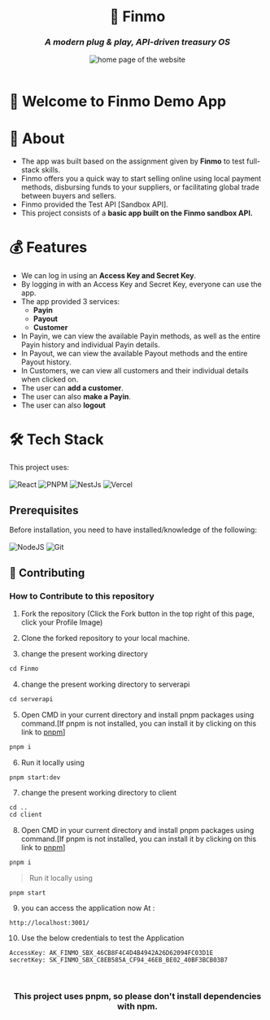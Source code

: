 <div id="header" align="center">
    <h1>💸 Finmo </h1>
    <h3><strong><em>A modern plug & play, API-driven treasury OS</em></strong></h3>
  <img src="https://i.ibb.co/C6kkMp8/Screenshot-from-2023-06-07-20-23-21.png" alt="home page of the website"><br>
    <!-- to change tagline if necessary -->
    </div> <br>

# 🙌 Welcome to Finmo Demo App

 # 🚀 About

- The app was built based on the assignment given by **Finmo** to test full-stack skills.
- Finmo offers you a quick way to start selling online using local payment methods, disbursing funds to your suppliers, or facilitating global trade between buyers and sellers.
- Finmo provided the Test API [Sandbox API].
- This project consists of a **basic app built on the Finmo sandbox API.**


# 💰 Features
- We can log in using an **Access Key and Secret Key**.
- By logging in with an Access Key and Secret Key, everyone can use the app.
- The app provided 3 services:
   - **Payin**
   - **Payout**
   - **Customer**
- In Payin, we can view the available Payin methods, as well as the entire Payin history and individual Payin details.
- In Payout, we can view the available Payout methods and the entire Payout history.
- In Customers, we can view all customers and their individual details when clicked on.
- The user can **add a customer**.
- The user can also **make a Payin**.
- The user can also **logout**

# 🛠️ Tech Stack

This project uses: <br><br>
![React](https://img.shields.io/badge/react-%2320232a.svg?style=for-the-badge&logo=react&logoColor=%2361DAFB)
![PNPM](https://img.shields.io/badge/pnpm-%2320232a.svg?style=for-the-badge&logo=pnpm&logoColor=%2361DAFB)
![NestJs](https://img.shields.io/badge/nestjs-%23646CFF.svg?style=for-the-badge&logo=nestjs&logoColor=white)
![Vercel](https://img.shields.io/badge/finmo-%23000000.svg?style=for-the-badge&logo=finmo&logoColor=white)

## Prerequisites

Before installation, you need to have installed/knowledge of the following:
<br><br>
![NodeJS](https://img.shields.io/badge/node.js-6DA55F?style=for-the-badge&logo=node.js&logoColor=white)
![Git](https://img.shields.io/badge/git-%23F05033.svg?style=for-the-badge&logo=git&logoColor=white)

## 🤝 Contributing
### How to Contribute to this repository

1. Fork the repository (Click the Fork button in the top right of this page,
   click your Profile Image)
2. Clone the forked repository to your local machine.

3. change the present working directory

```markdown
cd Finmo
```
4. change the present working directory to serverapi

```markdown
cd serverapi
```

5. Open CMD in your current directory and install pnpm packages using command.[If pnpm is not installed, you can install it by clicking on this link to [pnpm](https://pnpm.io/installation)]

```markdown
pnpm i
```

6. Run it locally using

```
pnpm start:dev
```

7. change the present working directory to client

```markdown
cd ..
cd client
```

8. Open CMD in your current directory and install pnpm packages using command.[If pnpm is not installed, you can install it by clicking on this link to [pnpm](https://pnpm.io/installation)]

```markdown
pnpm i
```

> Run it locally using

```
pnpm start
```

9. you can access the application now At  :
```
http://localhost:3001/
```
10. Use the below credentials to test the Application
```
AccessKey: AK_FINMO_SBX_46CB8F4C4D4B4942A26D62094FC03D1E
secretKey: SK_FINMO_SBX_C8EB585A_CF94_46EB_BE02_40BF3BCB03B7
```

<br>
<div align="center">
<h3>This project uses pnpm, so please don't install dependencies with npm. </h3>
</div>
